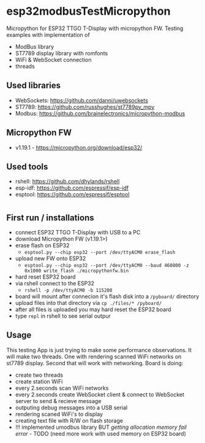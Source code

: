 # esp32modbusTestMicropython
Micropython for ESP32 TTGO T-Display with micropython FW. 
Testing examples with implementation of
- ModBus library
- ST7789 display library with romfonts
- WiFi &amp; WebSocket connection
- threads

## Used libraries
- WebSockets: https://github.com/danni/uwebsockets
- ST7789: https://github.com/russhughes/st7789py_mpy
- Modbus: https://github.com/brainelectronics/micropython-modbus

## Micropython FW
- v1.19.1 - https://micropython.org/download/esp32/

## Used tools
- rshell: https://github.com/dhylands/rshell
- esp-idf: https://github.com/espressif/esp-idf
- esptool: https://github.com/espressif/esptool

#
## First run / installations
- connect ESP32 TTGO T-Display with USB to a PC
- download Micropython FW (v1.19.1>)
- erase flash on ESP32
    - `esptool.py --chip esp32 --port /dev/ttyACM0 erase_flash`
- upload new FW onto ESP32
    - `esptool.py --chip esp32 --port /dev/ttyACM0 --baud 460800 -z 0x1000 write_flash ./micropythonfw.bin`
- hard reset ESP32 board
- via rshell connect to the ESP32 
    - `rshell -p /dev/ttyACM0 -b 115200`
- board will mount after connecion it's flash disk into a `/pyboard/` directory
- upload files into that directory via `cp ./files/* /pyboard/`
- after all files is uploaded you may hard reset the ESP32 board
- type `repl` in rshell to see serial outpur

## Usage
This testing App is just trying to make some performance observations.
It will make two threads.
One with rendering scanned WiFi networks on st7789 display.
Second that will work with networking.
Board is doing:
- create two threads
- create station WiFi
- every 2.seconds scan WiFi networks
- every 2.seconds create WebSocket client & connect to WebSocket server to send & recieve message
- outputing debug messages into a USB serial
- rendering scaned WiFi's to display
- creating text file with R/W on flash storage
- !!! implemented umodbus library BUT *getting allocation memory fail error* - TODO (need more work with used memory on ESP32 board)